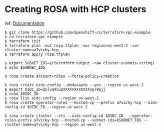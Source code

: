 # Creating ROSA with HCP clusters 

ref: [Documentation](https://docs.openshift.com/rosa/rosa_hcp/rosa-hcp-sts-creating-a-cluster-quickly.html)

```shell
$ git clone https://github.com/openshift-cs/terraform-vpc-example
$ cd terraform-vpc-example
$ terraform init
$ terraform plan -out rosa.tfplan -var region=us-west-2 -var cluster_name=a7vicky-hcp
$ terraform apply rosa.tfplan

$ export SUBNET_IDS=$(terraform output -raw cluster-subnets-string)
$ echo $SUBNET_IDS

$ rosa create account-roles --force-policy-creation

$ rosa create oidc-config --mode=auto --yes --region us-west-2 
$ export OIDC_ID=25lva45usXXXXXXXXXXXXvp796jj
$ echo $OIDC_ID
$ rosa list oidc-config --region us-west-2
$ rosa create operator-roles --hosted-cp --prefix a7vicky-hcp --oidc-config-id $OIDC_ID --region us-west-2

$ rosa create cluster --sts --oidc-config-id $OIDC_ID  --operator-roles-prefix a7vicky-hcp --hosted-cp --subnet-ids=$SUBNET_IDS --cluster-name=a7vicky-hcp --region us-west-2
```
